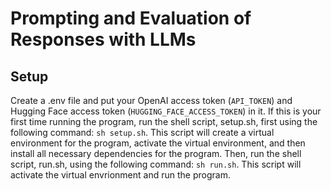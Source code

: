 # Prompting and Evaluation of Responses with LLMs

## Setup
Create a .env file and put your OpenAI access token (`API_TOKEN`) and Hugging Face access token (`HUGGING_FACE_ACCESS_TOKEN`) in it. If this is your first time running the program, run the shell script, setup.sh, first using the following command: `sh setup.sh`. This script will create a virtual environment for the program, activate the virtual environment, and then install all necessary dependencies for the program. Then, run the shell script, run.sh, using the following command: `sh run.sh`. This script will activate the virtual envrionment and run the program. 
